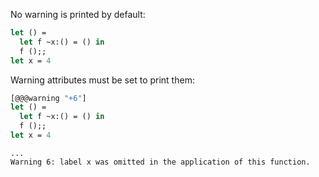 No warning is printed by default:

```ocaml
let () =
  let f ~x:() = () in
  f ();;
let x = 4
```

Warning attributes must be set to print them:

```ocaml version>=4.03
[@@@warning "+6"]
let () =
  let f ~x:() = () in
  f ();;
let x = 4
```
```mdx-error
...
Warning 6: label x was omitted in the application of this function.
```
